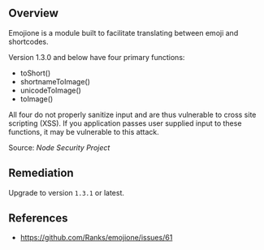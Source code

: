 ## Overview
Emojione is a module built to facilitate translating between emoji and shortcodes.

Version 1.3.0 and below have four primary functions:

* toShort()
* shortnameToImage()
* unicodeToImage()
* toImage()

All four do not properly sanitize input and are thus vulnerable to cross site scripting (XSS).  If you application passes user supplied input to these functions, it may be vulnerable to this attack.

Source: _Node Security Project_

## Remediation
Upgrade to version `1.3.1` or latest.

## References
* https://github.com/Ranks/emojione/issues/61

